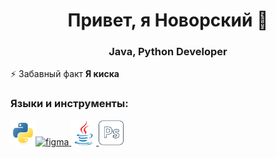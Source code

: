 <h1 align="center">Привет, я Новорский 👋 </h1>
<h3 align="center">Java, Python Developer</h3>

⚡ Забавный факт **Я киска**

<p align="left">
</p>

<h3 align="left">Языки и инструменты:</h3>
<p align="влево"> <a href="https://www.figma.com/" target="_blank" rel="noreferrer"> <img src="https://www.vectorlogo.zone/logos/figma/figma-icon.svg" alt="figma" width="40" height="40"/> </а> <a href="https://www.java.com" target="_blank" rel="noreferrer"> <img src="https://raw.githubusercontent.com/devicons/devicon/master/icons/java/java-original.svg" alt="java" width="40" height="40"/> </а> <a href="https://www.photoshop.com/en" target="_blank" rel="noreferrer"> <img src="https://raw.githubusercontent.com/devicons/devicon/master/icons/photoshop/photoshop-line.svg" alt="photoshop" width="40" height="40"/> </а> <a href="https://www.python.org" target="_blank" rel="noreferrer"> <img src="https://raw.githubusercontent.com/devicons/devicon/master/icons/python/python-original.svg" alt="python" width="40" height="40" img align="left" src="https://github-readme-stats.vercel.app/api/top-langs?username=novorsky&show_icons=true&locale=en&layout=compact" alt="novorsky"  /> </а> </p>

